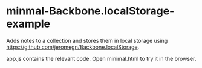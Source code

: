 minmal-Backbone.localStorage-example
====================================

Adds notes to a collection and stores them in local  storage using https://github.com/jeromegn/Backbone.localStorage.

app.js contains the relevant code. Open minimal.html to try it in the browser.

